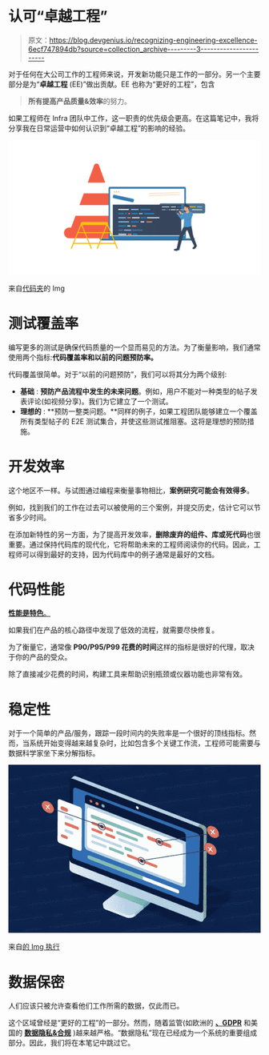 # 认可“卓越工程”

> 原文：<https://blog.devgenius.io/recognizing-engineering-excellence-6ecf747894db?source=collection_archive---------3----------------------->

对于任何在大公司工作的工程师来说，开发新功能只是工作的一部分。另一个主要部分是为“**卓越工程** (EE)”做出贡献。EE 也称为“更好的工程”，包含

> **所有提高产品质量&效率**的努力。

如果工程师在 Infra 团队中工作，这一职责的优先级会更高。在这篇笔记中，我将分享我在日常运营中如何认识到“卓越工程”的影响的经验。

![](img/f0bc429564397826928d783616a61825.png)

来自[代码夹](https://www.codegrip.tech)的 Img

# 测试覆盖率

编写更多的测试是确保代码质量的一个显而易见的方法。为了衡量影响，我们通常使用两个指标:**代码覆盖率和以前的问题预防率。**

代码覆盖很简单。对于“以前的问题预防”，我们可以将其分为两个级别:

*   **基础** : **预防产品流程中发生的未来问题**。例如，用户不能对一种类型的帖子发表评论(如视频分享)。我们为它建立了一个测试。
*   **理想的** : **预防一整类问题。**同样的例子，如果工程团队能够建立一个覆盖所有类型帖子的 E2E 测试集合，并使这些测试推阻塞。这将是理想的预防措施。

# 开发效率

这个地区不一样。与试图通过编程来衡量事物相比，**案例研究可能会有效得多**。

例如，找到我们的工作在过去可以被使用的三个案例，并提交历史，估计它可以节省多少时间。

在添加新特性的另一方面，为了提高开发效率，**删除废弃的组件、库或死代码**也很重要。通过保持代码库的现代化，它将帮助未来的工程师阅读你的代码。因此，工程师可以得到最好的支持，因为代码库中的例子通常是最好的文档。

# 代码性能

[**性能是特色**。](https://blog.codinghorror.com/performance-is-a-feature/)

如果我们在产品的核心路径中发现了低效的流程，就需要尽快修复。

为了衡量它，通常像 **P90/P95/P99 花费的时间**这样的指标是很好的代理，取决于你的产品的受众。

除了直接减少花费的时间，构建工具来帮助识别瓶颈或仪器功能也非常有效。

# 稳定性

对于一个简单的产品/服务，跟踪一段时间内的失败率是一个很好的顶线指标。然而，当系统开始变得越来越复杂时，比如包含多个关键工作流，工程师可能需要与数据科学家坐下来分解指标。

![](img/c8e795ad8359103786a564e389301159.png)

来自[的 Img 执行](http://perforce.com)

# 数据保密

人们应该只被允许查看他们工作所需的数据，仅此而已。

这个区域曾经是“更好的工程”的一部分。然而，随着监管(如欧洲的 [**、GDPR**](https://gdpr-info.eu/) 和美国的 [**数据隐私&合规**](https://www.dhs.gov/topic/privacy) )越来越严格。“数据隐私”现在已经成为一个系统的重要组成部分。因此，我们将在本笔记中跳过它。